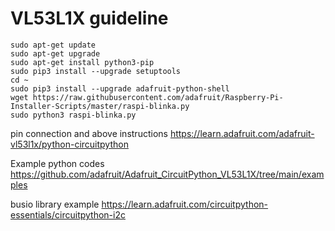 # VL53L1X guideline

```
sudo apt-get update
sudo apt-get upgrade
sudo apt-get install python3-pip
sudo pip3 install --upgrade setuptools
cd ~
sudo pip3 install --upgrade adafruit-python-shell
wget https://raw.githubusercontent.com/adafruit/Raspberry-Pi-Installer-Scripts/master/raspi-blinka.py
sudo python3 raspi-blinka.py
```

pin connection and above instructions
https://learn.adafruit.com/adafruit-vl53l1x/python-circuitpython

Example python codes
https://github.com/adafruit/Adafruit_CircuitPython_VL53L1X/tree/main/examples

busio library example
https://learn.adafruit.com/circuitpython-essentials/circuitpython-i2c
